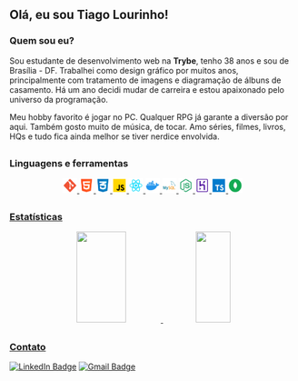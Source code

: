 ## Olá, eu sou Tiago Lourinho!

### Quem sou eu?

  Sou estudante de desenvolvimento web na <strong><a href="https://www.betrybe.com/" style="text-decoration: none">Trybe</a></strong>, tenho 38 anos e sou de Brasília - DF. Trabalhei como design gráfico por muitos anos, principalmente com tratamento de imagens e diagramação de álbuns de casamento. Há um ano decidi mudar de carreira e estou apaixonado pelo universo da programação.

  Meu hobby favorito é jogar no PC. Qualquer RPG já garante a diversão por aqui. Também gosto muito de música, de tocar. Amo séries, filmes, livros, HQs e tudo fica ainda melhor se tiver nerdice envolvida.

##

### Linguagens e ferramentas

<div align="center">
  <a href="https://github.com/TiLourinho">
  <img width="5%" height="auto" src="https://github.com/TiLourinho/TiLourinho/blob/main/assets/Git.png" alt="Git logo"/>
  <img width="5%" height="auto" src="https://github.com/TiLourinho/TiLourinho/blob/main/assets/HTML.png" alt="HTML logo"/>
  <img width="5%" height="auto" src="https://github.com/TiLourinho/TiLourinho/blob/main/assets/CSS.png" alt="CSS logo"/>
  <img width="5%" height="auto" src="https://github.com/TiLourinho/TiLourinho/blob/main/assets/JavaScript.png" alt="JavaScript logo"/>
  <img width="5%" height="auto" src="https://github.com/TiLourinho/TiLourinho/blob/main/assets/React.png" alt="React logo"/>
  <img width="5%" height="auto" src="https://github.com/TiLourinho/TiLourinho/blob/main/assets/Docker.png" alt="Docker logo"/>
  <img width="5%" height="auto" src="https://github.com/TiLourinho/TiLourinho/blob/main/assets/MySQL.png" alt="MySQL logo"/>
  <img width="5%" height="auto" src="https://github.com/TiLourinho/TiLourinho/blob/main/assets/NodeJS.png" alt="NodeJS logo"/>
  <img width="5%" height="auto" src="https://github.com/TiLourinho/TiLourinho/blob/main/assets/Heroku.png" alt="Heroku logo"/>
  <img width="5%" height="auto" src="https://github.com/TiLourinho/TiLourinho/blob/main/assets/TypeScript.png" alt="TypeScript logo"/>
  <img width="5%" height="auto" src="https://github.com/TiLourinho/TiLourinho/blob/main/assets/MongoDB.png" alt="MongoDB logo"/>
</div>

##

### Estatísticas

<div align="center">
  <a href="https://github.com/TiLourinho">
  <img height="160em" width="41.5%" src="https://github-readme-stats.vercel.app/api?username=TiLourinho&show_icons=true&theme=graywhite&include_all_commits=true&count_private=true"/>
  <img height="160em" width="35%" src="https://github-readme-stats.vercel.app/api/top-langs/?username=TiLourinho&layout=compact&langs_count=7&theme=graywhite"/>
</div>

##

### Contato

[![LinkedIn Badge](https://img.shields.io/badge/LinkedIn-0077B5?style=for-the-badge&logo=linkedin&logoColor=white)](https://www.linkedin.com/in/lourinho-tiago/)
[![Gmail Badge](https://img.shields.io/badge/-gmail-c14438?style=for-the-badge&logo=Gmail&logoColor=white&link=mailto:lourinho.tiago@gmail.com)](mailto:lourinho.tiago@gmail.com)
